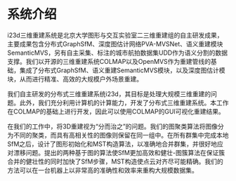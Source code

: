 # 系统介绍
i23d三维重建系统是北京大学图形与交互实验室二三维重建组的自主研发成果，主要成果包含分布式GraphSfM、深度图估计网络PVA-MVSNet、语义重建模块SemanticMVS，另有自主采集、标注的城市航拍数据集UDD作为语义分割的数据支撑。我们以开源的三维重建系统COLMAP以及OpenMVS作为重建管线的基础，集成了分布式GraphSfM、语义重建SemanticMVS模块，以及深度图估计模块，从而进行精准、高效的大规模户外场景重建。

我们自主研发的分布式三维重建系统i23d，其目标是处理大规模三维重建的问题。此外，我们充分利用计算机的计算能力，开发了分布式三维重建系统。本工作在COLMAP的基础上进行开发，因此可以使用COLMAP的GUI可视化重建结果。

在我们的工作中，将3D重建视为“分而治之”的问题。我们的图聚类算法将图像分为不同的聚类，而具有高相关性的图像则保留在同一组中。在所有群集中完成本地SfM之后，设计了图形初始化和MST构造算法，以准确地合并群集，并很好地应对漂移问题。提出的两种基于图的算法使SfM更加高效和健壮-图簇算法在保证簇合并的健壮性的同时加快了SfM步骤，MST构造使点云对齐尽可能精确。我们的方法可以在一台机器上以非常高的准确性和效率来重构大规模数据集。
